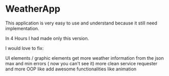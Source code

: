 # WeatherApp
This application is very easy to use and understand because it still need implementation.

In 4 Hours I had made only this version.

I would love to fix:

UI elements / graphic elements
get more weather information from the json
max and min errors ( now you can't see it)
more clean service requester and more OOP like
add awesome functionalities like animation
